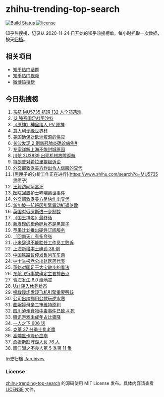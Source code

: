 # zhihu-trending-top-search

[![Build Status](https://github.com/justjavac/zhihu-trending-top-search/workflows/ci/badge.svg?branch=main)](https://github.com/justjavac/zhihu-trending-top-search/actions)
[![license](https://img.shields.io/github/license/justjavac/zhihu-trending-top-search)](https://github.com/justjavac/zhihu-trending-top-search/blob/main/LICENSE)

知乎热搜榜，记录从 2020-11-24 日开始的知乎热搜榜单。每小时抓取一次数据，按天[归档](./archives)。

## 相关项目

- [知乎热门话题](https://github.com/justjavac/zhihu-trending-hot-questions)
- [知乎热门视频](https://github.com/justjavac/zhihu-trending-hot-video)
- [微博热搜榜](https://github.com/justjavac/weibo-trending-hot-search)

## 今日热搜榜

<!-- BEGIN -->
<!-- 最后更新时间 Sat Mar 26 2022 23:07:45 GMT+0800 (China Standard Time) -->

1. [东航 MU5735 航班 132 人全部遇难](https://www.zhihu.com/search?q=东航)
1. [12 强赛国足战平沙特](https://www.zhihu.com/search?q=国足)
1. [《原神》神里绫人 PV 原神](https://www.zhihu.com/search?q=原神)
1. [意大利无缘世界杯](https://www.zhihu.com/search?q=意大利无缘世界杯)
1. [美国确保对欧洲资源的供应](https://www.zhihu.com/search?q=美国供应)
1. [长沙发现 2 例新冠肺炎确诊病例#](https://www.zhihu.com/search?q=长沙新冠)
1. [专家详解上海不能封城原因](https://www.zhihu.com/search?q=不能封城原因)
1. [川航 3U3839 出现机械故障返航](https://www.zhihu.com/search?q=四川航空)
1. [特朗普对希拉里提起诉讼](https://www.zhihu.com/search?q=特朗普对希拉里提起诉讼)
1. [外交部敦促美方作出令人信服的交代](https://www.zhihu.com/search?q=外交部敦促美方)
1. [黑匣子的分析工作正在进行](https://www.zhihu.com/search?q=MU5735 黑匣子)
1. [王毅访问阿富汗](https://www.zhihu.com/search?q=王毅访问阿富汗)
1. [医院回应护士哮喘离世事件](https://www.zhihu.com/search?q=医院回应)
1. [外交部敦促美方尽快作出交代](https://www.zhihu.com/search?q=美方涉乌生物实验室)
1. [新加坡一航班因引擎震动折返伦敦](https://www.zhihu.com/search?q=新加坡航班)
1. [英国对俄罗斯进一步制裁](https://www.zhihu.com/search?q=英国对俄罗斯进一步制裁)
1. [《国王排名》最终话](https://www.zhihu.com/search?q=国王排名)
1. [新发现的橙色碎片不是黑匣子](https://www.zhihu.com/search?q=黑匣子)
1. [苹果计划推出硬件订阅服务](https://www.zhihu.com/search?q=苹果硬件订阅)
1. [「回南天」有多夸张](https://www.zhihu.com/search?q=回南天)
1. [小米辞退不能胜任工作员工败诉](https://www.zhihu.com/search?q=小米辞退员工)
1. [上海新增本土确诊 38 例](https://www.zhihu.com/search?q=上海新增)
1. [中国铁路暂停发售列车车票](https://www.zhihu.com/search?q=暂停发售车票)
1. [护士举报老公出轨医药代表](https://www.zhihu.com/search?q=护士举报老公出轨)
1. [董路对国足于大宝散步的看法](https://www.zhihu.com/search?q=董路)
1. [东航飞行事故确定主要撞击点](https://www.zhihu.com/search?q=确定坠机事故主要撞击点)
1. [青海发生 6.0 级地震](https://www.zhihu.com/search?q=青海地震)
1. [Uzi 转入休养状态](https://www.zhihu.com/search?q=uzi)
1. [搜救现场发现飞机引擎重要残骸](https://www.zhihu.com/search?q=发现飞机残骸)
1. [公司出纳挪用公款玩逆水寒](https://www.zhihu.com/search?q=逆水寒)
1. [曲婉婷母亲二审维持原判](https://www.zhihu.com/search?q=曲婉婷)
1. [四川泸州食物中毒事件已致 4 死](https://www.zhihu.com/search?q=泸州食物中毒事件)
1. [腾讯游戏未成年占比骤降](https://www.zhihu.com/search?q=腾讯游戏)
1. [一人之下 606 话](https://www.zhihu.com/search?q=一人之下)
1. [克莱 37 分勇士负老鹰](https://www.zhihu.com/search?q=勇士)
1. [高端显卡降价血崩](https://www.zhihu.com/search?q=显卡降价)
1. [詹姆斯缺阵湖人负 76 人](https://www.zhihu.com/search?q=湖人)
1. [画江湖之不良人第 5 季第 11 集](https://www.zhihu.com/search?q=画江湖之不良人)

<!-- END -->

历史归档 [./archives](./archives)

### License

[zhihu-trending-top-search](https://github.com/justjavac/zhihu-trending-top-search)
的源码使用 MIT License 发布。具体内容请查看 [LICENSE](./LICENSE) 文件。
